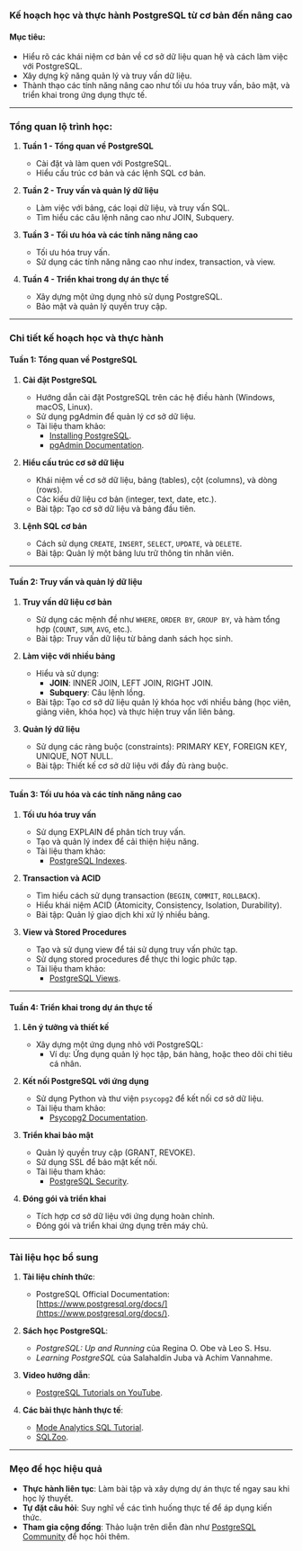 ### **Kế hoạch học và thực hành PostgreSQL từ cơ bản đến nâng cao**

#### **Mục tiêu:**
- Hiểu rõ các khái niệm cơ bản về cơ sở dữ liệu quan hệ và cách làm việc với PostgreSQL.
- Xây dựng kỹ năng quản lý và truy vấn dữ liệu.
- Thành thạo các tính năng nâng cao như tối ưu hóa truy vấn, bảo mật, và triển khai trong ứng dụng thực tế.

---

### **Tổng quan lộ trình học:**

1. **Tuần 1 - Tổng quan về PostgreSQL**
   - Cài đặt và làm quen với PostgreSQL.
   - Hiểu cấu trúc cơ bản và các lệnh SQL cơ bản.

2. **Tuần 2 - Truy vấn và quản lý dữ liệu**
   - Làm việc với bảng, các loại dữ liệu, và truy vấn SQL.
   - Tìm hiểu các câu lệnh nâng cao như JOIN, Subquery.

3. **Tuần 3 - Tối ưu hóa và các tính năng nâng cao**
   - Tối ưu hóa truy vấn.
   - Sử dụng các tính năng nâng cao như index, transaction, và view.

4. **Tuần 4 - Triển khai trong dự án thực tế**
   - Xây dựng một ứng dụng nhỏ sử dụng PostgreSQL.
   - Bảo mật và quản lý quyền truy cập.

---

### **Chi tiết kế hoạch học và thực hành**

#### **Tuần 1: Tổng quan về PostgreSQL**

1. **Cài đặt PostgreSQL**
   - Hướng dẫn cài đặt PostgreSQL trên các hệ điều hành (Windows, macOS, Linux).
   - Sử dụng pgAdmin để quản lý cơ sở dữ liệu.
   - Tài liệu tham khảo:
     - [Installing PostgreSQL](https://www.postgresql.org/download/).
     - [pgAdmin Documentation](https://www.pgadmin.org/docs/).

2. **Hiểu cấu trúc cơ sở dữ liệu**
   - Khái niệm về cơ sở dữ liệu, bảng (tables), cột (columns), và dòng (rows).
   - Các kiểu dữ liệu cơ bản (integer, text, date, etc.).
   - Bài tập: Tạo cơ sở dữ liệu và bảng đầu tiên.

3. **Lệnh SQL cơ bản**
   - Cách sử dụng `CREATE`, `INSERT`, `SELECT`, `UPDATE`, và `DELETE`.
   - Bài tập: Quản lý một bảng lưu trữ thông tin nhân viên.

---

#### **Tuần 2: Truy vấn và quản lý dữ liệu**

1. **Truy vấn dữ liệu cơ bản**
   - Sử dụng các mệnh đề như `WHERE`, `ORDER BY`, `GROUP BY`, và hàm tổng hợp (`COUNT`, `SUM`, `AVG`, etc.).
   - Bài tập: Truy vấn dữ liệu từ bảng danh sách học sinh.

2. **Làm việc với nhiều bảng**
   - Hiểu và sử dụng:
     - **JOIN**: INNER JOIN, LEFT JOIN, RIGHT JOIN.
     - **Subquery**: Câu lệnh lồng.
   - Bài tập: Tạo cơ sở dữ liệu quản lý khóa học với nhiều bảng (học viên, giảng viên, khóa học) và thực hiện truy vấn liên bảng.

3. **Quản lý dữ liệu**
   - Sử dụng các ràng buộc (constraints): PRIMARY KEY, FOREIGN KEY, UNIQUE, NOT NULL.
   - Bài tập: Thiết kế cơ sở dữ liệu với đầy đủ ràng buộc.

---

#### **Tuần 3: Tối ưu hóa và các tính năng nâng cao**

1. **Tối ưu hóa truy vấn**
   - Sử dụng EXPLAIN để phân tích truy vấn.
   - Tạo và quản lý index để cải thiện hiệu năng.
   - Tài liệu tham khảo:
     - [PostgreSQL Indexes](https://www.postgresql.org/docs/current/indexes.html).

2. **Transaction và ACID**
   - Tìm hiểu cách sử dụng transaction (`BEGIN`, `COMMIT`, `ROLLBACK`).
   - Hiểu khái niệm ACID (Atomicity, Consistency, Isolation, Durability).
   - Bài tập: Quản lý giao dịch khi xử lý nhiều bảng.

3. **View và Stored Procedures**
   - Tạo và sử dụng view để tái sử dụng truy vấn phức tạp.
   - Sử dụng stored procedures để thực thi logic phức tạp.
   - Tài liệu tham khảo:
     - [PostgreSQL Views](https://www.postgresql.org/docs/current/sql-createview.html).

---

#### **Tuần 4: Triển khai trong dự án thực tế**

1. **Lên ý tưởng và thiết kế**
   - Xây dựng một ứng dụng nhỏ với PostgreSQL:
     - Ví dụ: Ứng dụng quản lý học tập, bán hàng, hoặc theo dõi chi tiêu cá nhân.

2. **Kết nối PostgreSQL với ứng dụng**
   - Sử dụng Python và thư viện `psycopg2` để kết nối cơ sở dữ liệu.
   - Tài liệu tham khảo:
     - [Psycopg2 Documentation](https://www.psycopg.org/docs/).

3. **Triển khai bảo mật**
   - Quản lý quyền truy cập (GRANT, REVOKE).
   - Sử dụng SSL để bảo mật kết nối.
   - Tài liệu tham khảo:
     - [PostgreSQL Security](https://www.postgresql.org/docs/current/user-manag.html).

4. **Đóng gói và triển khai**
   - Tích hợp cơ sở dữ liệu với ứng dụng hoàn chỉnh.
   - Đóng gói và triển khai ứng dụng trên máy chủ.

---

### **Tài liệu học bổ sung**

1. **Tài liệu chính thức**:
   - PostgreSQL Official Documentation: [https://www.postgresql.org/docs/](https://www.postgresql.org/docs/).

2. **Sách học PostgreSQL**:
   - *PostgreSQL: Up and Running* của Regina O. Obe và Leo S. Hsu.
   - *Learning PostgreSQL* của Salahaldin Juba và Achim Vannahme.

3. **Video hướng dẫn**:
   - [PostgreSQL Tutorials on YouTube](https://www.youtube.com/results?search_query=postgresql+tutorial).

4. **Các bài thực hành thực tế**:
   - [Mode Analytics SQL Tutorial](https://mode.com/sql-tutorial/).
   - [SQLZoo](https://sqlzoo.net/wiki/PostgreSQL_Tutorial).

---

### **Mẹo để học hiệu quả**
- **Thực hành liên tục**: Làm bài tập và xây dựng dự án thực tế ngay sau khi học lý thuyết.
- **Tự đặt câu hỏi**: Suy nghĩ về các tình huống thực tế để áp dụng kiến thức.
- **Tham gia cộng đồng**: Thảo luận trên diễn đàn như [PostgreSQL Community](https://www.postgresql.org/community/) để học hỏi thêm.